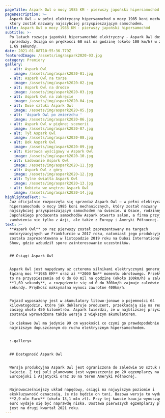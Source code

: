 ```yaml
---
pageTitle: Aspark Owl o mocy 1985 KM - pierwszy japoński hipersamochód
pageDescription: >-
  Aspark Owl – w pełni elektryczny hipersamochod o mocy 1985 koni mechanicznych,
  który został nazwany najszybciej przyspieszającym samochodem.
title: Aspark Owl o mocy 1985 KM - pierwszy japoński hipersamochód
subtitle: >-
  Po latach rozwoju japoński hipersamochód elektryczny - Aspark Owl dostępny w
  sprzedaży. Osiąga on prędkości 60 mil na godzinę (około 100 km/h) w zaledwie
  1,69 sekundy.
date: 2021-01-08T10:55:36.779Z
featuredImage: /assets/img/aspark2020-03.jpg
category: Premiery
gallery:
  - alt: Aspark Owl
    image: /assets/img/aspark2020-01.jpg
  - alt: Aspark Owl na torze
    image: /assets/img/aspark2020-02.jpg
  - alt: Aspark Owl na drodze
    image: /assets/img/aspark2020-03.jpg
  - alt: Aspark Owl na zakręcie
    image: /assets/img/aspark2020-04.jpg
  - alt: Dwie sztuki Aspark Owl
    image: /assets/img/aspark2020-05.jpg
  - alt: 'Aspark Owl po zmierzchu '
    image: /assets/img/aspark2020-06.jpg
  - alt: Aspark Owl w pięknej scenerii
    image: /assets/img/aspark2020-07.jpg
  - alt: Tył Aspark Owl
    image: /assets/img/aspark2020-08.jpg
  - alt: Bok Aspark Owl
    image: /assets/img/aspark2020-09.jpg
  - alt: Kierowca wyścigowy w Aspark Owl
    image: /assets/img/aspark2020-10.jpg
  - alt: Ładowanie Aspark Owl
    image: /assets/img/aspark2020-11.jpg
  - alt: Aspark Owl z góry
    image: /assets/img/aspark2020-12.jpg
  - alt: Tylne światła Aspark Owl
    image: /assets/img/aspark2020-13.jpg
  - alt: Kobieta we wnętrzu Aspark Owl
    image: /assets/img/aspark2020-14.jpg
highlightedText: >-
  Już oficjalnie rozpoczęła się sprzedaż Aspark Owl – w pełni elektrycznego
  hipersamochodu o mocy 1985 koni mechanicznych, który został nazwany
  najszybciej przyspieszającym samochodem na świecie. W Osace, rodzinnym mieście
  Japońskiego producenta samochodów Aspark otwarto salon, a firma przyjmuje
  zamówienia nie tylko z Azji, ale także z Europy i Ameryki Północnej.
text: >-
  **Aspark Owl** po raz pierwszy został zaprezentowany na targach
  motoryzacyjnych we Frankfurcie w 2017 roku, natomiast jego produkcyjna wersja
  została zaprezentowana w listopadzie 2019 roku na Dubai International Motor
  Show, gdzie wzbudził spore zainteresowanie uczestników.


  ## Osiągi Aspark Owl


  Aspark Owl jest napędzamy aż czterema silnikami elektrycznymi generującymi
  łączną moc **1985 KM** oraz aż **2000 Nm** momentu obrotowego. Przekłada się
  to na przyspieszenia od 0 do 60 mil na godzinę (około 100km/h) w zaledwie
  **1,69 sekundy**, a rozpędzenie się od 0 do 300km/h zajmuje zaledwie 10,6
  sekundy. Prędkość maksymalna wynosi zawrotne 400km/h. 


  Pojazd wyposażony jest w akumulatory litowo-jonowe o pojemności 64
  kilowatogodzin, które jak deklaruje producent, przekładają się na realny
  zasięg około 450 kilometrów. Aspark twierdzi, że w najbliższej przyszłości
  zostanie wprowadzona także wersja z większym akumulatorem. 

  Co ciekawe Owl ma jedynie 99 cm wysokości co czyni go prawdopodobnie
  najniższym dopuszczonym do ruchu elektrycznym hipersamochodem.


  :-gallery>


  ## Dostępność Aspark Owl


  Wersja produkcyjna Aspark Owl jest ograniczona do zaledwie 50 sztuk na całym
  świecie. Z tej puli planowane jest wypuszczenie po 20 egzemplarzy na rynek
  Europejski i Azjatycki oraz 10 na teren Ameryki Północnej. 


  Najnowocześniejszy układ napędowy, osiągi na najwyższym poziomie i
  ekskluzywność oznaczają, że nie będzie on tani. Bazowa wersja to wydatek rzędu
  **2,9 mln Euro** (około 13,1 mln zł). Przy tej kwocie kaucja wynosząca 50 000
  euro wydaje się być naprawdę niska. Dostawa pierwszych egzemplarzy planowana
  jest na drugi kwartał 2021 roku.
---
```


